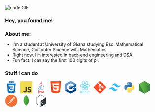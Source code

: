 <div align="left">
  <img src="https://media0.giphy.com/media/v1.Y2lkPTc5MGI3NjExcDJiajBvZHJnbmtuenQ2bXRiNGtrYTh2cGV6bW81MzcwNG5oYzVoZiZlcD12MV9naWZzX3NlYXJjaCZjdD1n/13HgwGsXF0aiGY/200.webp" alt = "code GIF"/>
</div>
  
<h3 align="left"> Hey, you found me! </h3>


### About me:
+ I'm a student at University of Ghana studying Bsc. Mathematical Science, Computer Science with Mathematics
+ Right now, I’m interested in back-end engineering and DSA.
+ Fun fact: I can say the first 100 digits of pi.

### Stuff I can do
<div>
      
  <img src="https://github.com/devicons/devicon/blob/master/icons/css3/css3-plain-wordmark.svg"  title="CSS3" alt="CSS" width="40" height="40"/>&nbsp;
  <img src="https://github.com/devicons/devicon/blob/master/icons/javascript/javascript-original.svg" title="JavaScript" alt="JavaScript" width="40" height="40"/>&nbsp;
  <img src="https://github.com/devicons/devicon/blob/master/icons/java/java-original-wordmark.svg" title="Java" alt="Java" width="40" height="40"/>&nbsp;
  <img src="https://github.com/devicons/devicon/blob/master/icons/html5/html5-original.svg" title="HTML5" alt="HTML" width="40" height="40"/>&nbsp;
  <img src="https://github.com/devicons/devicon/blob/master/icons/cplusplus/cplusplus-original.svg" title="C++" alt="C++" width="40" height="40"/>&nbsp;
  <img src="https://github.com/devicons/devicon/blob/master/icons/react/react-original-wordmark.svg" title="React" alt="React" width="40" height="40"/>&nbsp;
  <img src="https://github.com/devicons/devicon/blob/master/icons/git/git-original.svg" title="Git" alt="Git" width="40" height="40"/>&nbsp;
  <img src="https://github.com/devicons/devicon/blob/master/icons/tailwindcss/tailwindcss-original.svg" title="TailwindCSS" alt="TailwindCSS" width="40" height="40"/>&nbsp;
  <img src="https://github.com/devicons/devicon/blob/master/icons/python/python-original.svg" title="Python" alt="Python" width="40"/>&nbsp;
  <img src="https://github.com/devicons/devicon/blob/master/icons/nodejs/nodejs-original.svg" title="bash" alt="bash" width="40"/>&nbsp;
  <img src="https://github.com/devicons/devicon/blob/master/icons/postman/postman-original.svg" title="POSTMAN" alt="POSTMAN" width="40"/>&nbsp;
  <img src="https://github.com/devicons/devicon/blob/master/icons/mongodb/mongodb-original.svg" title="mongoDB" alt="mongoDB" width="40"/>&nbsp;
  <img src="https://github.com/devicons/devicon/blob/master/icons/bash/bash-original.svg" title="bash" alt="bash" width="40"/>&nbsp;

</div>

<!--START_SECTION:waka--><!--END_SECTION:waka-->
<!---
favourrr-a/favourrr-a is a ✨ special ✨ repository because its `README.md` (this file) appears on your GitHub profile.
You can click the Preview link to take a look at your changes.
--->
